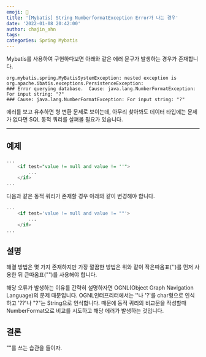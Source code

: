 ```yaml
---
emoji: 👻
title: '[Mybatis] String NumberformatException Error가 나는 경우'
date: '2022-01-08 20:42:00'
author: chajin_ahn
tags: 
categories: Spring Mybatis
---
```


Mybatis를 사용하여 구현하다보면 아래와 같은 에러 문구가 발생하는 경우가 존재합니다.

```console
org.mybatis.spring.MyBatisSystemException: nested exception is org.apache.ibatis.exceptions.PersistenceException: 
### Error querying database.  Cause: java.lang.NumberFormatException: For input string: "?"
### Cause: java.lang.NumberFormatException: For input string: "?"
```

에러를 보고 유추하면 형 변환 문제로 보이는데, 아무리 찾아봐도 데이터 타입에는 문제가 없다면 SQL 동적 쿼리를 살펴볼 필요가 있습니다.

---

## 예제

```SQL
...
    <if test="value != null and value != ''">
        ...
    </if>
...
````

다음과 같은 동적 쿼리가 존재할 경우 아래와 같이 변경해야 합니다.

```SQL
...
    <if test='value != null and value != ""'>
        ...
    </if>
...    
```

## 설명

해결 방법은 몇 가지 존재하지만 가장 깔끔한 방법은 위와 같이 작은따옴표('')를 먼저 사용한 뒤 큰따옴표("")를 사용해야 합니다.

해당 오류가 발생하는 이유를 간략히 설명하자면 OGNL(Object Graph Navigation Language)의 문제 때문입니다.
OGNL인터프리터에서는 ''나 '?'를 char형으로 인식하고 '??'나 "?"는 String으로 인식합니다. 때문에 동적 쿼리의 비교문을 작성할때 NumberFormat으로 비교를 시도하고 해당 에러가 발생하는 것입니다.

## 결론
""를 쓰는 습관을 들이자.